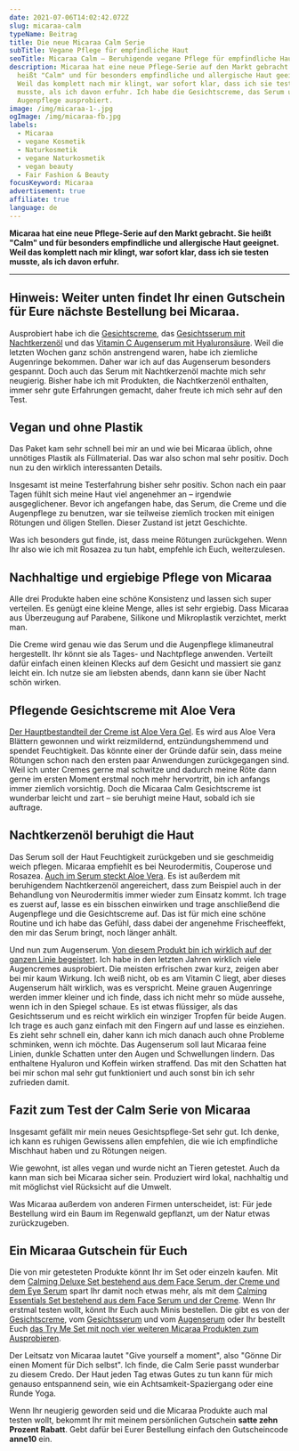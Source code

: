 ```yaml
---
date: 2021-07-06T14:02:42.072Z
slug: micaraa-calm
typeName: Beitrag
title: Die neue Micaraa Calm Serie
subTitle: Vegane Pflege für empfindliche Haut
seoTitle: Micaraa Calm – Beruhigende vegane Pflege für empfindliche Haut
description: Micaraa hat eine neue Pflege-Serie auf den Markt gebracht. Sie
  heißt "Calm" und für besonders empfindliche und allergische Haut geeignet.
  Weil das komplett nach mir klingt, war sofort klar, dass ich sie testen
  musste, als ich davon erfuhr. Ich habe die Gesichtscreme, das Serum und die
  Augenpflege ausprobiert.
image: /img/micaraa-1-.jpg
ogImage: /img/micaraa-fb.jpg
labels:
  - Micaraa
  - vegane Kosmetik
  - Naturkosmetik
  - vegane Naturkosmetik
  - vegan beauty
  - Fair Fashion & Beauty
focusKeyword: Micaraa
advertisement: true
affiliate: true
language: de
---
```

**Micaraa hat eine neue Pflege-Serie auf den Markt gebracht. Sie heißt "Calm" und für besonders empfindliche und allergische Haut geeignet. Weil das komplett nach mir klingt, war sofort klar, dass ich sie testen musste, als ich davon erfuhr.**

---
**Hinweis:** Weiter unten findet Ihr einen Gutschein für Eure nächste Bestellung bei Micaraa.
---

Ausprobiert habe ich die [Gesichtscreme](https://t.adcell.com/p/click?promoId=196431&slotId=80259&param0=https%3A%2F%2Fmicaraa.de%2Fproducts%2Fcalming-face-cream), das [Gesichtsserum mit Nachtkerzenöl](https://t.adcell.com/p/click?promoId=196431&slotId=80259&param0=https%3A%2F%2Fmicaraa.de%2Fproducts%2Fcalming-face-serum) und das [Vitamin C Augenserum mit Hyaluronsäure](https://t.adcell.com/p/click?promoId=196431&slotId=80259&param0=https%3A%2F%2Fmicaraa.de%2Fcollections%2Fgesicht%2Fproducts%2Fvitamin-c-augenserum). Weil die letzten Wochen ganz schön anstrengend waren, habe ich ziemliche Augenringe bekommen. Daher war ich auf das Augenserum besonders gespannt. Doch auch das Serum mit Nachtkerzenöl machte mich sehr neugierig. Bisher habe ich mit Produkten, die Nachtkerzenöl enthalten, immer sehr gute Erfahrungen gemacht, daher freute ich mich sehr auf den Test.

## Vegan und ohne Plastik

Das Paket kam sehr schnell bei mir an und wie bei Micaraa üblich, ohne unnötiges Plastik als Füllmaterial. Das war also schon mal sehr positiv. Doch nun zu den wirklich interessanten Details.

Insgesamt ist meine Testerfahrung bisher sehr positiv. Schon nach ein paar Tagen fühlt sich meine Haut viel angenehmer an – irgendwie ausgeglichener. Bevor ich angefangen habe, das Serum, die Creme und die Augenpflege zu benutzen, war sie teilweise ziemlich trocken mit einigen Rötungen und öligen Stellen. Dieser Zustand ist jetzt Geschichte. 

Was ich besonders gut finde, ist, dass meine Rötungen zurückgehen. Wenn Ihr also wie ich mit Rosazea zu tun habt, empfehle ich Euch, weiterzulesen.

## Nachhaltige und ergiebige Pflege von Micaraa

Alle drei Produkte haben eine schöne Konsistenz und lassen sich super verteilen. Es genügt eine kleine Menge, alles ist sehr ergiebig. Dass Micaraa aus Überzeugung auf Parabene, Silikone und Mikroplastik verzichtet, merkt man. 

Die Creme wird genau wie das Serum und die Augenpflege klimaneutral hergestellt. Ihr könnt sie als Tages- und Nachtpflege anwenden. Verteilt dafür einfach einen kleinen Klecks auf dem Gesicht und massiert sie ganz leicht ein. Ich nutze sie am liebsten abends, dann kann sie über Nacht schön wirken.

## Pflegende Gesichtscreme mit Aloe Vera

[Der Hauptbestandteil der Creme ist Aloe Vera Gel](https://t.adcell.com/p/click?promoId=196431&slotId=80259&param0=https%3A%2F%2Fmicaraa.de%2Fproducts%2Fcalming-face-cream). Es wird aus Aloe Vera Blättern gewonnen und wirkt reizmildernd, entzündungshemmend und spendet Feuchtigkeit. Das könnte einer der Gründe dafür sein, dass meine Rötungen schon nach den ersten paar Anwendungen zurückgegangen sind. Weil ich unter Cremes gerne mal schwitze und dadurch meine Röte dann gerne im ersten Moment erstmal noch mehr hervortritt, bin ich anfangs immer ziemlich vorsichtig. Doch die Micaraa Calm Gesichtscreme ist wunderbar leicht und zart – sie beruhigt meine Haut, sobald ich sie auftrage.

## Nachtkerzenöl beruhigt die Haut

Das Serum soll der Haut Feuchtigkeit zurückgeben und sie geschmeidig weich pflegen. Micaraa empfiehlt es bei Neurodermitis, Couperose und Rosazea. [Auch im Serum steckt Aloe Vera](https://t.adcell.com/p/click?promoId=196431&slotId=80259&param0=https%3A%2F%2Fmicaraa.de%2Fproducts%2Fcalming-face-serum). Es ist außerdem mit beruhigendem Nachtkerzenöl angereichert, dass zum Beispiel auch in der Behandlung von Neurodermitis immer wieder zum Einsatz kommt. Ich trage es zuerst auf, lasse es ein bisschen einwirken und trage anschließend die Augenpflege und die Gesichtscreme auf. Das ist für mich eine schöne Routine und ich habe das Gefühl, dass dabei der angenehme Frischeeffekt, den mir das Serum bringt, noch länger anhält.

Und nun zum Augenserum. [Von diesem Produkt bin ich wirklich auf der ganzen Linie begeistert](https://t.adcell.com/p/click?promoId=196431&slotId=80259&param0=https%3A%2F%2Fmicaraa.de%2Fcollections%2Fgesicht%2Fproducts%2Fvitamin-c-augenserum). Ich habe in den letzten Jahren wirklich viele Augencremes ausprobiert. Die meisten erfrischen zwar kurz, zeigen aber bei mir kaum Wirkung. Ich weiß nicht, ob es am Vitamin C liegt, aber dieses Augenserum hält wirklich, was es verspricht. Meine grauen Augenringe werden immer kleiner und ich finde, dass ich nicht mehr so müde aussehe, wenn ich in den Spiegel schaue. Es ist etwas flüssiger, als das Gesichtsserum und es reicht wirklich ein winziger Tropfen für beide Augen. Ich trage es auch ganz einfach mit den Fingern auf und lasse es einziehen. Es zieht sehr schnell ein, daher kann ich mich danach auch ohne Probleme schminken, wenn ich möchte. Das Augenserum soll laut Micaraa feine Linien, dunkle Schatten unter den Augen und Schwellungen lindern. Das enthaltene Hyaluron und Koffein wirken straffend. Das mit den Schatten hat bei mir schon mal sehr gut funktioniert und auch sonst bin ich sehr zufrieden damit.

## Fazit zum Test der Calm Serie von Micaraa

Insgesamt gefällt mir mein neues Gesichtspflege-Set sehr gut. Ich denke, ich kann es ruhigen Gewissens allen empfehlen, die wie ich empfindliche Mischhaut haben und zu Rötungen neigen.

Wie gewohnt, ist alles vegan und wurde nicht an Tieren getestet. Auch da kann man sich bei Micaraa sicher sein. Produziert wird lokal, nachhaltig und mit möglichst viel Rücksicht auf die Umwelt.

Was Micaraa außerdem von anderen Firmen unterscheidet, ist: Für jede Bestellung wird ein Baum im Regenwald gepflanzt, um der Natur etwas zurückzugeben.

## Ein Micaraa Gutschein für Euch

Die von mir getesteten Produkte könnt Ihr im Set oder einzeln kaufen. Mit dem [Calming Deluxe Set bestehend aus dem Face Serum, der Creme und dem Eye Serum](https://t.adcell.com/p/click?promoId=196431&slotId=80259&param0=https%3A%2F%2Fmicaraa.de%2Fproducts%2Fcalming-deluxe-set) spart Ihr damit noch etwas mehr, als mit dem [Calming Essentials Set bestehend aus dem Face Serum und der Creme](https://t.adcell.com/p/click?promoId=196431&slotId=80259&param0=https%3A%2F%2Fmicaraa.de%2Fproducts%2Fcalming-essentials-set). Wenn Ihr erstmal testen wollt, könnt Ihr Euch auch Minis bestellen. Die gibt es von der [Gesichtscreme](https://t.adcell.com/p/click?promoId=196431&slotId=80259&param0=https%3A%2F%2Fmicaraa.de%2Fproducts%2Fmini-calming-face-cream), vom [Gesichtsserum](https://t.adcell.com/p/click?promoId=196431&slotId=80259&param0=https%3A%2F%2Fmicaraa.de%2Fproducts%2Fmini-calming-face-serum-1) und vom [Augenserum](https://t.adcell.com/p/click?promoId=196431&slotId=80259&param0=https%3A%2F%2Fmicaraa.de%2Fcollections%2Fgesicht%2Fproducts%2Fmini-vitamin-c-eye-serum) oder Ihr bestellt Euch [das Try Me Set mit noch vier weiteren Micaraa Produkten zum Ausprobieren](https://t.adcell.com/p/click?promoId=196431&slotId=80259&param0=https%3A%2F%2Fmicaraa.de%2Fcollections%2Fgesicht%2Fproducts%2Ftry-me-set).

Der Leitsatz von Micaraa lautet "Give yourself a moment", also "Gönne Dir einen Moment für Dich selbst". Ich finde, die Calm Serie passt wunderbar zu diesem Credo. Der Haut jeden Tag etwas Gutes zu tun kann für mich genauso entspannend sein, wie ein Achtsamkeit-Spaziergang oder eine Runde Yoga.

Wenn Ihr neugierig geworden seid und die Micaraa Produkte auch mal testen wollt, bekommt Ihr mit meinem persönlichen Gutschein **satte zehn Prozent Rabatt**. Gebt dafür bei Eurer Bestellung einfach den Gutscheincode **anne10** ein.